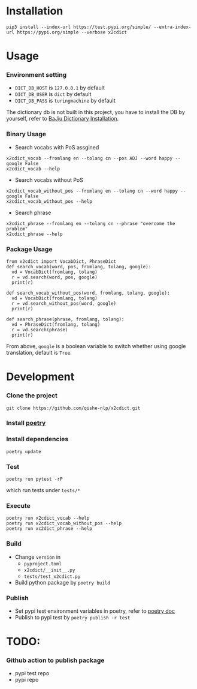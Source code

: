 # Installation

```
pip3 install --index-url https://test.pypi.org/simple/ --extra-index-url https://pypi.org/simple --verbose x2cdict 
```

# Usage
### Environment setting

* `DICT_DB_HOST` is `127.0.0.1` by default
* `DICT_DB_USER` is `dict` by default
* `DICT_DB_PASS` is `turingmachine` by default


The dictionary db is not built in this project, you have to install the DB by yourself, refer to [BaJiu Dictionary Installation](https://github.com/bajiu-dict/deploy_dict_mongo).

### Binary Usage

* Search vocabs with PoS assgined
```
x2cdict_vocab --fromlang en --tolang cn --pos ADJ --word happy --google False
x2cdict_vocab --help
```

* Search vocabs without PoS
```
x2cdict_vocab_without_pos --fromlang en --tolang cn --word happy --google False
x2cdict_vocab_without_pos --help
```

* Search phrase
```
x2cdict_phrase --fromlang en --tolang cn --phrase "overcome the problem"
x2cdict_phrase --help
```

### Package Usage
```
from x2cdict import VocabDict, PhraseDict
def search_vocab(word, pos, fromlang, tolang, google):
  vd = VocabDict(fromlang, tolang)
  r = vd.search(word, pos, google)
  print(r)

def search_vocab_without_pos(word, fromlang, tolang, google):
  vd = VocabDict(fromlang, tolang)
  r = vd.search_without_pos(word, google)
  print(r)

def search_phrase(phrase, fromlang, tolang):
  vd = PhraseDict(fromlang, tolang)
  r = vd.search(phrase)
  print(r)
```

From above, `google` is a boolean variable to switch whether using google translation, default is `True`.

# Development

### Clone the project
```
git clone https://github.com/qishe-nlp/x2cdict.git
```

### Install [poetry](https://python-poetry.org/docs/)

### Install dependencies
```
poetry update
```

### Test
```
poetry run pytest -rP
```
which run tests under `tests/*`

### Execute
```
poetry run x2cdict_vocab --help
poetry run x2cdict_vocab_without_pos --help
poetry run xc2dict_phrase --help
```

### Build
* Change `version` in
  * `pyproject.toml`
  * `x2cdict/__init__.py`
  * `tests/test_x2cdict.py`
* Build python package by `poetry build`

### Publish
* Set pypi test environment variables in poetry, refer to [poetry doc](https://python-poetry.org/docs/repositories/)
* Publish to pypi test by `poetry publish -r test`

# TODO:

### Github action to publish package
* pypi test repo
* pypi repo
